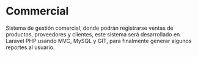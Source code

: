 # Commercial
Sistema de gestión comercial, donde podrán registrarse ventas de productos, proveedores y clientes, este sistema será desarrollado en Laravel PHP usando MVC, MySQL y GIT, para finalmente generar algunos reportes al usuario.

